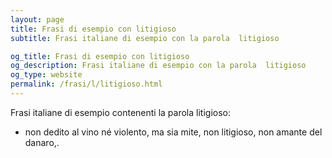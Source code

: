 ```yaml
---
layout: page
title: Frasi di esempio con litigioso 
subtitle: Frasi italiane di esempio con la parola  litigioso

og_title: Frasi di esempio con litigioso 
og_description: Frasi italiane di esempio con la parola  litigioso
og_type: website
permalink: /frasi/l/litigioso.html
---
```


Frasi italiane di esempio contenenti la parola litigioso:


- non dedito al vino né violento, ma sia mite, non litigioso, non amante del danaro,.
